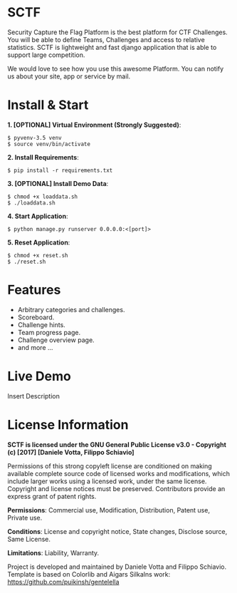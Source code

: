 # SCTF
Security Capture the Flag Platform is the best platform for CTF Challenges. You will be able to define Teams, Challenges and access to relative statistics. SCTF is lightweight and fast django application that is able to support large competition. 

We would love to see how you use this awesome Platform. You can notify us about your site, app or service by mail. 

# Install & Start
<b>1. [OPTIONAL] Virtual Environment (Strongly Suggested)</b>: 
	
	$ pyvenv-3.5 venv
	$ source venv/bin/activate

<b>2. Install Requirements</b>:

	$ pip install -r requirements.txt

<b>3. [OPTIONAL] Install Demo Data</b>:
	
	$ chmod +x loaddata.sh
	$ ./loaddata.sh

<b>4. Start Application</b>:
	
	$ python manage.py runserver 0.0.0.0:<[port]>
	
<b>5. Reset Application</b>:
	
	$ chmod +x reset.sh
	$ ./reset.sh
	
# Features

* Arbitrary categories and challenges.
* Scoreboard.
* Challenge hints.
* Team progress page.
* Challenge overview page.
* and more ...

# Live Demo
Insert Description

# License Information
<b>SCTF is licensed under the GNU General Public License v3.0 - Copyright (c) [2017] [Daniele Votta, Filippo Schiavio]</b>

Permissions of this strong copyleft license are conditioned on making available complete source code of licensed works and modifications, which include larger works using a licensed work, under the same license. Copyright and license notices must be preserved. Contributors provide an express grant of patent rights.

<b>Permissions</b>: Commercial use, Modification, Distribution, Patent use, Private use.

<b>Conditions</b>: License and copyright notice, State changes, Disclose source, Same License.

<b>Limitations</b>: Liability, Warranty.

Project is developed and maintained by Daniele Votta and Filippo Schiavio.
Template is based on Colorlib and Aigars Silkalns work: https://github.com/puikinsh/gentelella
